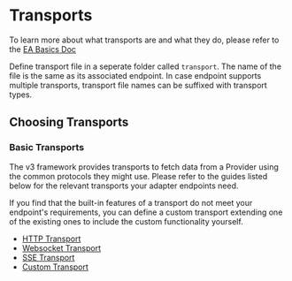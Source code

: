 # Transports

To learn more about what transports are and what they do, please refer to the [EA Basics Doc](../basics.md)

Define transport file in a seperate folder called `transport`. The name of the file is the same as its associated endpoint. In case endpoint supports multiple transports, transport file names can be suffixed with transport types. 

## Choosing Transports

### Basic Transports

The v3 framework provides transports to fetch data from a Provider using the common protocols they might use. Please refer to the guides listed below for the relevant transports your adapter endpoints need.

If you find that the built-in features of a transport do not meet your endpoint's requirements, you can define a custom transport extending one of the existing ones to include the custom functionality yourself.

- [HTTP Transport](./transport-types/http-transport.md)
- [Websocket Transport](./transport-types/websocket-transport.md)
- [SSE Transport](./transport-types/sse-transport.md)
- [Custom Transport](./transport-types/custom-transport.md)
